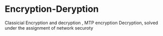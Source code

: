 # Encryption-Deryption
Classicial Encryption and decryption , MTP encryption Decryption, solved under the assignment of network securoty
